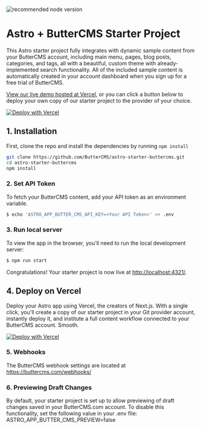 ![recommended node version](https://img.shields.io/badge/node-v16-green)

# Astro + ButterCMS Starter Project

This Astro starter project fully integrates with dynamic sample content from your ButterCMS account, including main menu, pages, blog posts, categories, and tags, all with a beautiful, custom theme with already-implemented search functionality. All of the included sample content is automatically created in your account dashboard when you sign up for a free trial of ButterCMS.

[View our live demo hosted at Vercel](https://astro-starter-buttercms.vercel.app/), or you can click a button below to deploy your own copy of our starter
project to the provider of your choice.

[![Deploy with Vercel](https://vercel.com/button)](https://vercel.com/new/clone?repository-url=https://github.com/ButterCMS/astro-starter-buttercms&env=ASTRO_APP_BUTTER_CMS_API_KEY&envDescription=Your%20ButterCMS%20API%20Token&envLink=https://buttercms.com/settings/&project-name=astro-starter-buttercms&repo-name=astro-starter-buttercms&redirect-url=https://buttercms.com/onboarding/vercel-starter-deploy-callback/&production-deploy-hook=Deploy%20Triggered%20from%20ButterCMS&demo-title=ButterCMS%20Astro%20Starter&demo-description=Fully%20integrated%20with%20your%20ButterCMS%20account&demo-url=https://astro-starter-buttercms.vercel.app/&demo-image=https://cdn.buttercms.com/r0tGK8xFRti2iRKBJ0eY&repository-name=astro-starter-buttercms)



## 1. Installation

First, clone the repo and install the dependencies by running `npm install`

```bash
git clone https://github.com/ButterCMS/astro-starter-buttercms.git
cd astro-starter-buttercms
npm install
```

### 2. Set API Token

To fetch your ButterCMS content, add your API token as an environment variable.

```bash
$ echo 'ASTRO_APP_BUTTER_CMS_API_KEY=<Your API Token>' >> .env
```

### 3. Run local server

To view the app in the browser, you'll need to run the local development server:

```bash
$ npm run start
```

Congratulations! Your starter project is now live at [http://localhost:4321/](http://localhost:3000/).

## 4. Deploy on Vercel

Deploy your Astro app using Vercel, the creators of Next.js. With a single click, you'll create a copy of our starter project in your Git provider account, instantly deploy it, and institute a full content workflow connected to your ButterCMS account. Smooth.

[![Deploy with Vercel](https://vercel.com/button)](https://vercel.com/new/clone?repository-url=https://github.com/ButterCMS/astro-starter-buttercms&env=ASTRO_APP_BUTTER_CMS_API_KEY&envDescription=Your%20ButterCMS%20API%20Token&envLink=https://buttercms.com/settings/&project-name=astro-starter-buttercms&repo-name=astro-starter-buttercms&redirect-url=https://buttercms.com/onboarding/vercel-starter-deploy-callback/&production-deploy-hook=Deploy%20Triggered%20from%20ButterCMS&demo-title=ButterCMS%20Astro%20Starter&demo-description=Fully%20integrated%20with%20your%20ButterCMS%20account&demo-url=https://astro-starter-buttercms-demo.vercel.app/&demo-image=https://cdn.buttercms.com/r0tGK8xFRti2iRKBJ0eY&repository-name=astro-starter-buttercms)



### 5. Webhooks

The ButterCMS webhook settings are located at https://buttercms.com/webhooks/

### 6. Previewing Draft Changes

By default, your starter project is set up to allow previewing of draft changes saved in your ButterCMS.com account. To disable this functionality, set the following value in your .env file: ASTRO_APP_BUTTER_CMS_PREVIEW=false
